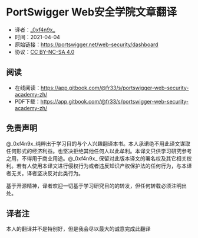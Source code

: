 # PortSwigger Web安全学院文章翻译

- 译者：[\_0xf4n9x\_](https://twitter.com/_0xf4n9x_)
- 时间：2021-04-04
- 原始链接：https://portswigger.net/web-security/dashboard
- 协议：[CC BY-NC-SA 4.0](http://creativecommons.org/licenses/by-nc-sa/4.0/)


## 阅读

- 在线阅读：https://app.gitbook.com/@fr33/s/portswigger-web-security-academy-zh/
- PDF下载：https://app.gitbook.com/@fr33/s/portswigger-web-security-academy-zh/


## 免责声明

@\_0xf4n9x\_纯粹出于学习目的与个人兴趣翻译本书。本人承诺绝不用此译文谋取任何形式的经济利益。也坚决拒绝其他任何人以此牟利。本译文只供学习研究参考之用，不得用于商业用途。@\_0xf4n9x\_ 保留对此版本译文的署名权及其它相关权利。若有人使用本译文进行侵权行为或者违反知识产权保护法的任何行为，与本译者无关。译者坚决反对此类行为。

基于开源精神，译者欢迎一切基于学习研究目的的转发，但任何转载必须注明出处。


## 译者注


本人的翻译并不是特别好，但是我会尽以最大的诚意完成此翻译

